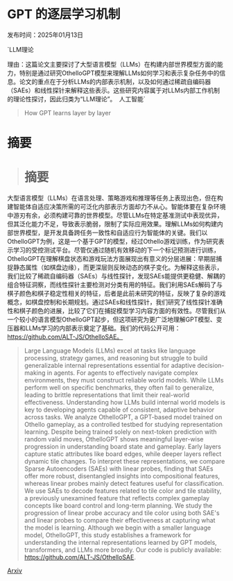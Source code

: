 # GPT 的逐层学习机制

发布时间：2025年01月13日

`LLM理论

理由：这篇论文主要探讨了大型语言模型（LLMs）在构建内部世界模型方面的能力，特别是通过研究OthelloGPT模型来理解LLMs如何学习和表示复杂任务中的信息。论文的重点在于分析LLMs的内部表示机制，以及如何通过稀疏自编码器（SAEs）和线性探针来解释这些表示。这些研究内容属于对LLMs内部工作机制的理论性探讨，因此归类为“LLM理论”。` `人工智能`

> How GPT learns layer by layer

# 摘要

> # 摘要
大型语言模型（LLMs）在语言处理、策略游戏和推理等任务上表现出色，但在构建智能体自适应决策所需的可泛化内部表示方面却力不从心。智能体要在复杂环境中游刃有余，必须构建可靠的世界模型。尽管LLMs在特定基准测试中表现优异，但其泛化能力不足，导致表示脆弱，限制了实际应用效果。理解LLMs如何构建内部世界模型，是开发具备跨任务一致性和自适应行为智能体的关键。我们以OthelloGPT为例，这是一个基于GPT的模型，经过Othello游戏训练，作为研究表示学习的受控测试平台。尽管仅通过随机有效移动的下一个标记预测进行训练，OthelloGPT在理解棋盘状态和游戏玩法方面展现出有意义的分层进展：早期层捕捉静态属性（如棋盘边缘），而更深层则反映动态的棋子变化。为解释这些表示，我们比较了稀疏自编码器（SAEs）与线性探针，发现SAEs能提供更稳健、解耦的组合特征洞察，而线性探针主要检测对分类有用的特征。我们利用SAEs解码了与棋子颜色和棋子稳定性相关的特征，后者是此前未研究的特征，反映了复杂的游戏概念，如棋盘控制和长期规划。通过SAEs和线性探针，我们研究了线性探针准确性和棋子颜色的进展，比较了它们在捕捉模型学习内容方面的有效性。尽管我们从一个较小的语言模型OthelloGPT起步，但这项研究为更广泛地理解GPT模型、变压器和LLMs学习的内部表示奠定了基础。我们的代码公开可用：https://github.com/ALT-JS/OthelloSAE。

> Large Language Models (LLMs) excel at tasks like language processing, strategy games, and reasoning but struggle to build generalizable internal representations essential for adaptive decision-making in agents. For agents to effectively navigate complex environments, they must construct reliable world models. While LLMs perform well on specific benchmarks, they often fail to generalize, leading to brittle representations that limit their real-world effectiveness. Understanding how LLMs build internal world models is key to developing agents capable of consistent, adaptive behavior across tasks. We analyze OthelloGPT, a GPT-based model trained on Othello gameplay, as a controlled testbed for studying representation learning. Despite being trained solely on next-token prediction with random valid moves, OthelloGPT shows meaningful layer-wise progression in understanding board state and gameplay. Early layers capture static attributes like board edges, while deeper layers reflect dynamic tile changes. To interpret these representations, we compare Sparse Autoencoders (SAEs) with linear probes, finding that SAEs offer more robust, disentangled insights into compositional features, whereas linear probes mainly detect features useful for classification. We use SAEs to decode features related to tile color and tile stability, a previously unexamined feature that reflects complex gameplay concepts like board control and long-term planning. We study the progression of linear probe accuracy and tile color using both SAE's and linear probes to compare their effectiveness at capturing what the model is learning. Although we begin with a smaller language model, OthelloGPT, this study establishes a framework for understanding the internal representations learned by GPT models, transformers, and LLMs more broadly. Our code is publicly available: https://github.com/ALT-JS/OthelloSAE.

[Arxiv](https://arxiv.org/abs/2501.07108)